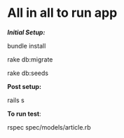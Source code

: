 # All in all to run app

***Initial Setup:***

bundle install

rake db:migrate

rake db:seeds

**Post setup:**

rails s

**To run test**:

rspec spec/models/article.rb

